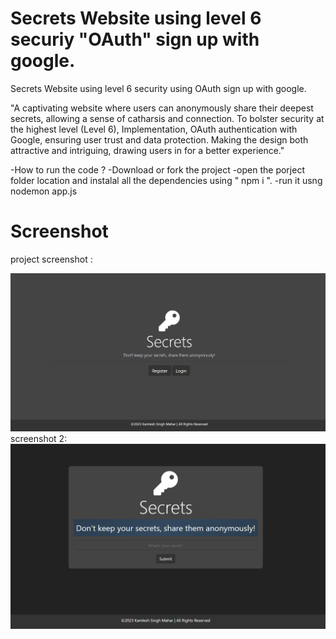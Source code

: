 # Secrets Website using level 6 securiy "OAuth" sign up with google.

Secrets Website using level 6 security using OAuth sign up with google.

"A captivating website where users can anonymously share their deepest secrets, allowing a sense of catharsis and connection. To bolster security at the highest level (Level 6), Implementation, OAuth authentication with Google, ensuring user trust and data protection. Making the design both attractive and intriguing, drawing users in for a better experience."

-How to run the code ?
-Download or fork the project 
-open the porject folder location and instalal all the dependencies using " npm i ".
-run it usng nodemon app.js

# Screenshot
project screenshot :

![previw](pic1.png)
screenshot 2:
![preview2](pic2.png)
